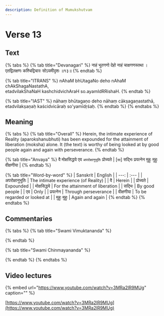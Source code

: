 ```yaml
---
description: Definition of Mumukshutvam
---
```


# Verse 13

## Text

{% tabs %}
{% tab title="Devanagari" %}
नाहं भूतगणो देहो नाहं चाक्षगणस्तथा ।  
एतद्विलक्षणः कश्चिद्विचारः सोऽयमीदृशः ॥१३॥
{% endtab %}

{% tab title="ITRANS" %}
nAhaM bhUtagaNo deho nAhaM chAkShagaNastathA,  
etadvilakShaNaH kashchidvichAraH so.ayamIdRRishaH.
{% endtab %}

{% tab title="IAST" %}
nāhaṃ bhūtagaṇo deho nāhaṃ cākṣagaṇastathā,  
etadvilakṣaṇaḥ kaścidvicāraḥ so'yamīdṛśaḥ.
{% endtab %}
{% endtabs %}

## Meaning

{% tabs %}
{% tab title="Overall" %}
Herein, the intimate experience of Reality \(aparokshanubhuti\) has been expounded for the attainment of liberation \(moksha\) alone. It \(the text\) is worthy of being looked at by good people again and again with perseverance.
{% endtab %}

{% tab title="Anvaya" %}
वै मोक्षसिद्धये एव `अपरोक्षानुभूतिः` प्रोच्यते \| \[`सा`\] सद्भिः प्रयत्नेन मुहुः मुहुः वीक्षणीया \|
{% endtab %}

{% tab title="Word-by-word" %}
| Sanskrit | English |
| ---: | :--- |
| अपरोक्षानुभूतिः | The intimate experience \(of Reality\) |
| वै | Herein |
| प्रोच्यते | Expounded |
| मोक्षसिद्धये | For the attainment of liberation |
| सद्भिः | By good people |
| एव | Only |
| प्रयत्नेन | Through perseverance |
| वीक्षणीया | To be regarded or looked at |
| मुहुः मुहुः | Again and again |
{% endtab %}
{% endtabs %}

## Commentaries

{% tabs %}
{% tab title="Swami Vimuktananda" %}

{% endtab %}

{% tab title="Swami Chinmayananda" %}

{% endtab %}
{% endtabs %}

## Video lectures

{% embed url="https://www.youtube.com/watch?v=3MRa2lR9MUg" caption="" %}

[https://www.youtube.com/watch?v=3MRa2lR9MUg](https://www.youtube.com/watch?v=3MRa2lR9MUg)

